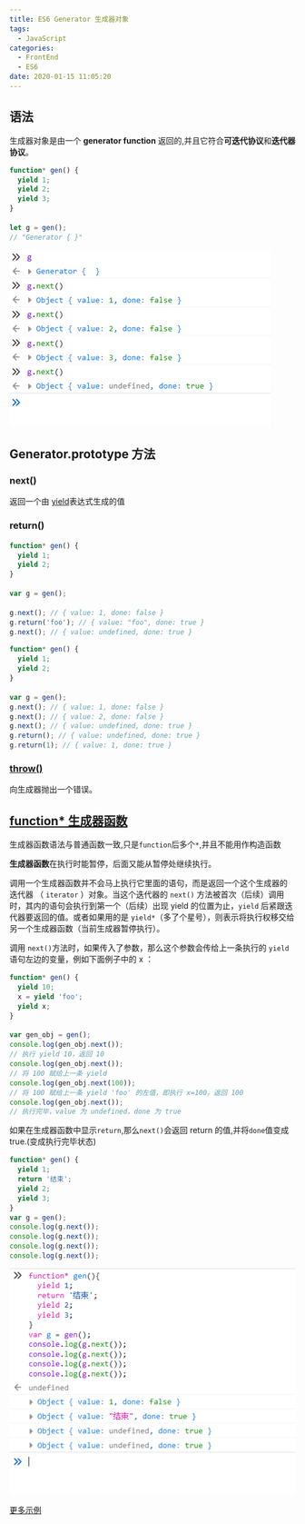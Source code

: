 ```yaml
---
title: ES6 Generator 生成器对象
tags:
  - JavaScript
categories:
  - FrontEnd
  - ES6
date: 2020-01-15 11:05:20
---
```


## 语法

生成器对象是由一个 **generator function** 返回的,并且它符合**可迭代协议**和**迭代器协议**。

```javascript
function* gen() {
  yield 1;
  yield 2;
  yield 3;
}

let g = gen();
// "Generator { }"
```

![alt](./ES6-Generator-生成器对象/语法.png)

## Generator.prototype 方法

### next()

返回一个由 [yield](https://developer.mozilla.org/zh-CN/docs/Web/JavaScript/Reference/Operators/yield)表达式生成的值

### return()

```javascript
function* gen() {
  yield 1;
  yield 2;
}

var g = gen();

g.next(); // { value: 1, done: false }
g.return('foo'); // { value: "foo", done: true }
g.next(); // { value: undefined, done: true }
```

```javascript
function* gen() {
  yield 1;
  yield 2;
}

var g = gen();
g.next(); // { value: 1, done: false }
g.next(); // { value: 2, done: false }
g.next(); // { value: undefined, done: true }
g.return(); // { value: undefined, done: true }
g.return(1); // { value: 1, done: true }
```

### [throw()](https://developer.mozilla.org/zh-CN/docs/Web/JavaScript/Reference/Global_Objects/Generator/throw)

向生成器抛出一个错误。

## [function\* 生成器函数](https://developer.mozilla.org/zh-CN/docs/Web/JavaScript/Reference/Statements/function*)

生成器函数语法与普通函数一致,只是`function`后多个`*`,并且不能用作构造函数

**生成器函数**在执行时能暂停，后面又能从暂停处继续执行。

调用一个生成器函数并不会马上执行它里面的语句，而是返回一个这个生成器的 迭代器 （ `iterator` ）对象。当这个迭代器的 `next()` 方法被首次（后续）调用时，其内的语句会执行到第一个（后续）出现 yield 的位置为止，`yield` 后紧跟迭代器要返回的值。或者如果用的是 `yield*`（多了个星号），则表示将执行权移交给另一个生成器函数（当前生成器暂停执行）。

调用 `next()`方法时，如果传入了参数，那么这个参数会传给上一条执行的 `yield`语句左边的变量，例如下面例子中的 x ：

```javascript
function* gen() {
  yield 10;
  x = yield 'foo';
  yield x;
}

var gen_obj = gen();
console.log(gen_obj.next());
// 执行 yield 10，返回 10
console.log(gen_obj.next());
// 将 100 赋给上一条 yield
console.log(gen_obj.next(100));
// 将 100 赋给上一条 yield 'foo' 的左值，即执行 x=100，返回 100
console.log(gen_obj.next());
// 执行完毕，value 为 undefined，done 为 true
```

如果在生成器函数中显示`return`,那么`next()`会返回 return 的值,并将`done`值变成 true.(变成执行完毕状态)

```javascript
function* gen() {
  yield 1;
  return '结束';
  yield 2;
  yield 3;
}
var g = gen();
console.log(g.next());
console.log(g.next());
console.log(g.next());
console.log(g.next());
```

![alt](./ES6-Generator-生成器对象/funreturn.png)

[更多示例](https://developer.mozilla.org/zh-CN/docs/Web/JavaScript/Reference/Statements/function*#示例)
